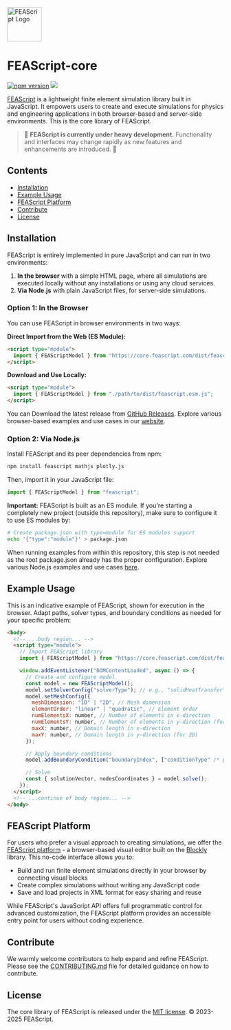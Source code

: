<img src="https://feascript.github.io/FEAScript-website/assets/FEAScriptLogo.png" width="80" alt="FEAScript Logo">

# FEAScript-core

[![npm version](https://img.shields.io/npm/v/feascript)](https://www.npmjs.com/package/feascript) <img src="https://img.shields.io/liberapay/receives/FEAScript.svg?logo=liberapay">

[FEAScript](https://feascript.com/) is a lightweight finite element simulation library built in JavaScript. It empowers users to create and execute simulations for physics and engineering applications in both browser-based and server-side environments. This is the core library of FEAScript.

> 🚧 **FEAScript is currently under heavy development.** Functionality and interfaces may change rapidly as new features and enhancements are introduced. 🚧

## Contents

- [Installation](#installation)
- [Example Usage](#example-usage)
- [FEAScript Platform](#feascript-platform)
- [Contribute](#contribute)
- [License](#license)

## Installation

FEAScript is entirely implemented in pure JavaScript and can run in two environments:

1. **In the browser** with a simple HTML page, where all simulations are executed locally without any installations or using any cloud services.
2. **Via Node.js** with plain JavaScript files, for server-side simulations.

### Option 1: In the Browser

You can use FEAScript in browser environments in two ways:

**Direct Import from the Web (ES Module):**

```html
<script type="module">
  import { FEAScriptModel } from "https://core.feascript.com/dist/feascript.esm.js";
</script>
```

**Download and Use Locally:**

```html
<script type="module">
  import { FEAScriptModel } from "./path/to/dist/feascript.esm.js";
</script>
```

You can Download the latest release from [GitHub Releases](https://github.com/FEAScript/FEAScript-core/releases). Explore various browser-based examples and use cases in our [website](https://feascript.com/#tutorials).

### Option 2: Via Node.js

Install FEAScript and its peer dependencies from npm:

```bash
npm install feascript mathjs plotly.js
```

Then, import it in your JavaScript file:

```javascript
import { FEAScriptModel } from "feascript";
```

**Important:** FEAScript is built as an ES module. If you're starting a completely new project (outside this repository), make sure to configure it to use ES modules by:

```bash
# Create package.json with type=module for ES modules support
echo '{"type":"module"}' > package.json
```

When running examples from within this repository, this step is not needed as the root package.json already has the proper configuration. Explore various Node.js examples and use cases [here](https://github.com/FEAScript/FEAScript-core/tree/main/examples).

## Example Usage

This is an indicative example of FEAScript, shown for execution in the browser. Adapt paths, solver types, and boundary conditions as needed for your specific problem:

```html
<body>
  <!-- ...body region... -->
  <script type="module">
    // Import FEAScript library
    import { FEAScriptModel } from "https://core.feascript.com/dist/feascript.esm.js";

    window.addEventListener("DOMContentLoaded", async () => {
      // Create and configure model
      const model = new FEAScriptModel();
      model.setSolverConfig("solverType"); // e.g., "solidHeatTransfer" for a stationary solid heat transfer case
      model.setMeshConfig({
        meshDimension: "1D" | "2D", // Mesh dimension
        elementOrder: "linear" | "quadratic", // Element order
        numElementsX: number, // Number of elements in x-direction
        numElementsY: number, // Number of elements in y-direction (for 2D)
        maxX: number, // Domain length in x-direction
        maxY: number, // Domain length in y-direction (for 2D)
      });

      // Apply boundary conditions
      model.addBoundaryCondition("boundaryIndex", ["conditionType" /* parameters */]);

      // Solve
      const { solutionVector, nodesCoordinates } = model.solve();
    });
  </script>
  <!-- ...continue of body region... -->
</body>
```

## FEAScript Platform

For users who prefer a visual approach to creating simulations, we offer the [FEAScript platform](https://platform.feascript.com/) - a browser-based visual editor built on the [Blockly](https://developers.google.com/blockly) library. This no-code interface allows you to:

- Build and run finite element simulations directly in your browser by connecting visual blocks
- Create complex simulations without writing any JavaScript code
- Save and load projects in XML format for easy sharing and reuse

While FEAScript's JavaScript API offers full programmatic control for advanced customization, the FEAScript platform provides an accessible entry point for users without coding experience.

## Contribute

We warmly welcome contributors to help expand and refine FEAScript. Please see the [CONTRIBUTING.md](./CONTRIBUTING.md) file for detailed guidance on how to contribute.

## License

The core library of FEAScript is released under the [MIT license](https://github.com/FEAScript/FEAScript-core/blob/main/LICENSE). &copy; 2023-2025 FEAScript.
